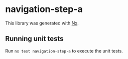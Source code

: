 # navigation-step-a

This library was generated with [Nx](https://nx.dev).

## Running unit tests

Run `nx test navigation-step-a` to execute the unit tests.
